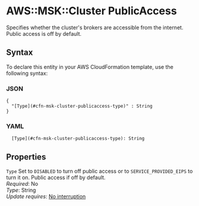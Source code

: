 # AWS::MSK::Cluster PublicAccess<a name="aws-properties-msk-cluster-publicaccess"></a>

Specifies whether the cluster's brokers are accessible from the internet\. Public access is off by default\.

## Syntax<a name="aws-properties-msk-cluster-publicaccess-syntax"></a>

To declare this entity in your AWS CloudFormation template, use the following syntax:

### JSON<a name="aws-properties-msk-cluster-publicaccess-syntax.json"></a>

```
{
  "[Type](#cfn-msk-cluster-publicaccess-type)" : String
}
```

### YAML<a name="aws-properties-msk-cluster-publicaccess-syntax.yaml"></a>

```
  [Type](#cfn-msk-cluster-publicaccess-type): String
```

## Properties<a name="aws-properties-msk-cluster-publicaccess-properties"></a>

`Type`  <a name="cfn-msk-cluster-publicaccess-type"></a>
Set to `DISABLED` to turn off public access or to `SERVICE_PROVIDED_EIPS` to turn it on\. Public access if off by default\.  
*Required*: No  
*Type*: String  
*Update requires*: [No interruption](https://docs.aws.amazon.com/AWSCloudFormation/latest/UserGuide/using-cfn-updating-stacks-update-behaviors.html#update-no-interrupt)